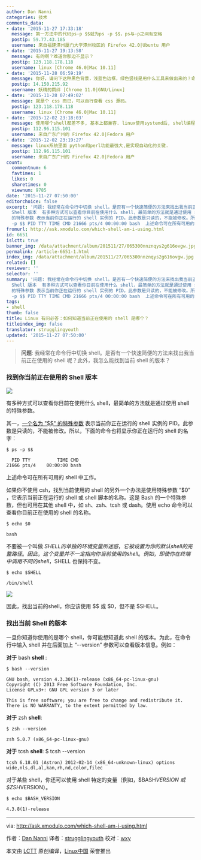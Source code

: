 ```yaml
---
author: Dan Nanni
categories: 技术
comments_data:
- date: '2015-11-27 17:33:18'
  message: 第一方法中的代码ps-p $$就为ps -p $$，ps与-p之间有空格
  postip: 59.77.43.185
  username: 来自福建漳州厦门大学漳州校区的 Firefox 42.0|Ubuntu 用户
- date: '2015-11-27 19:13:58'
  message: 有的啊？难道你那边不显示？
  postip: 123.118.178.118
  username: linux [Chrome 46.0|Mac 10.11]
- date: '2015-11-28 06:59:19'
  message: 你好，请问下这种黑色背景，浅蓝色边框，绿色竖线是用什么工具来做出来的？命令行的编辑工具
  postip: 14.150.215.92
  username: 妖精的羁绊 [Chrome 11.0|GNU/Linux]
- date: '2015-11-28 07:49:02'
  message: 就是个 css 而已，可以自行查看 css 源码。
  postip: 123.118.178.118
  username: linux [Chrome 46.0|Mac 10.11]
- date: '2015-12-02 23:18:03'
  message: 使用哪个shell都差不多, 基本上都兼容. linux使用systemd后, shell编程 基本上就不用了.
  postip: 112.96.115.101
  username: 来自广东广州的 Firefox 42.0|Fedora 用户
- date: '2015-12-02 23:19:27'
  message: linux系统里面 python和perl功能最强大,是实现自动化的关键.
  postip: 112.96.115.101
  username: 来自广东广州的 Firefox 42.0|Fedora 用户
count:
  commentnum: 6
  favtimes: 1
  likes: 0
  sharetimes: 0
  viewnum: 9785
date: '2015-11-27 07:50:00'
editorchoice: false
excerpt: '问题: 我经常在命令行中切换 shell。是否有一个快速简便的方法来找出我当前正在使用的 shell 呢？此外，我怎么能找到当前 shell 的版本？  找到你当前正在使用的
  Shell 版本  有多种方式可以查看你目前在使用什么 shell，最简单的方法就是通过使用 shell 的特殊参数。 其一，一个名为 &quot;$$&quot;
  的特殊参数 表示当前你正在运行的 shell 实例的 PID。此参数是只读的，不能被修改。所以，下面的命令也将显示你正在运行的 shell 的名字： $ ps
  -p $$ PID TTY TIME CMD 21666 pts/4 00:00:00 bash  上述命令可在所有可用的 shell 中工作。 如果你不'
fromurl: http://ask.xmodulo.com/which-shell-am-i-using.html
id: 6651
islctt: true
banner_img: /data/attachment/album/201511/27/065300nnznqys2g616ovgw.jpg
permalink: /article-6651-1.html
index_img: /data/attachment/album/201511/27/065300nnznqys2g616ovgw.jpg.thumb.jpg
related: []
reviewer: ''
selector: ''
summary: '问题: 我经常在命令行中切换 shell。是否有一个快速简便的方法来找出我当前正在使用的 shell 呢？此外，我怎么能找到当前 shell 的版本？  找到你当前正在使用的
  Shell 版本  有多种方式可以查看你目前在使用什么 shell，最简单的方法就是通过使用 shell 的特殊参数。 其一，一个名为 &quot;$$&quot;
  的特殊参数 表示当前你正在运行的 shell 实例的 PID。此参数是只读的，不能被修改。所以，下面的命令也将显示你正在运行的 shell 的名字： $ ps
  -p $$ PID TTY TIME CMD 21666 pts/4 00:00:00 bash  上述命令可在所有可用的 shell 中工作。 如果你不'
tags:
- shell
thumb: false
title: Linux 有问必答：如何知道当前正在使用的 shell 是哪个？
titleindex_img: false
translator: strugglingyouth
updated: '2015-11-27 07:50:00'
---
```



> 
> **问题**: 我经常在命令行中切换 shell。是否有一个快速简便的方法来找出我当前正在使用的 shell 呢？此外，我怎么能找到当前 shell 的版本？
> 
> 
> 


### 找到你当前正在使用的 Shell 版本


![](/data/attachment/album/201511/27/065300nnznqys2g616ovgw.jpg)


有多种方式可以查看你目前在使用什么 shell，最简单的方法就是通过使用 shell 的特殊参数。


其一，[一个名为 "$$" 的特殊参数](http://ask.xmodulo.com/process-id-pid-shell-script.html) 表示当前你正在运行的 shell 实例的 PID。此参数是只读的，不能被修改。所以，下面的命令也将显示你正在运行的 shell 的名字：



```
$ ps -p $$

  PID TTY          TIME CMD
21666 pts/4    00:00:00 bash

```

上述命令可在所有可用的 shell 中工作。


如果你不使用 csh，找到当前使用的 shell 的另外一个办法是使用特殊参数 “$0” ，它表示当前正在运行的 shell 或 shell 脚本的名称。这是 Bash 的一个特殊参数，但也可用在其他 shell 中，如 sh、zsh、tcsh 或 dash。使用 echo 命令可以查看你目前正在使用的 shell 的名称。



```
$ echo $0

bash

```

不要被一个叫做 $SHELL 的单独的环境变量所迷惑，它被设置为你的默认 shell 的完整路径。因此，这个变量并不一定指向你当前使用的 shell。例如，即使你在终端中调用不同的 shell，$SHELL 也保持不变。



```
$ echo $SHELL

/bin/shell

```

![](/data/attachment/album/201511/27/065311b9q9bwn8wvc9qc2c.jpg)


因此，找出当前的shell，你应该使用 $$ 或 $0，但不是 $SHELL。


### 找出当前 Shell 的版本


一旦你知道你使用的是哪个 shell，你可能想知道此 shell 的版本。为此，在命令行中输入 shell 并在后面加上 “--version” 参数可以查看版本信息。例如：


**对于** bash **shell** :



```
$ bash --version

GNU bash, version 4.3.30(1)-release (x86_64-pc-linux-gnu)
Copyright (C) 2013 Free Software Foundation, Inc.
License GPLv3+: GNU GPL version 3 or later 

This is free software; you are free to change and redistribute it.
There is NO WARRANTY, to the extent permitted by law.

```

**对于** zsh **shell**:



```
$ zsh --version

zsh 5.0.7 (x86_64-pc-linux-gnu)

```

**对于** tcsh **shell**: $ tcsh --version



```
tcsh 6.18.01 (Astron) 2012-02-14 (x86_64-unknown-linux) options wide,nls,dl,al,kan,rh,nd,color,filec

```

对于某些 shell，你还可以使用 shell 特定的变量（例如，$BASH*VERSION 或 $ZSH*VERSION）。



```
$ echo $BASH_VERSION

4.3.8(1)-release

```



---


via: <http://ask.xmodulo.com/which-shell-am-i-using.html>


作者：[Dan Nanni](http://ask.xmodulo.com/author/nanni) 译者：[strugglingyouth](https://github.com/strugglingyouth) 校对：[wxy](https://github.com/wxy)


本文由 [LCTT](https://github.com/LCTT/TranslateProject) 原创编译，[Linux中国](https://linux.cn/) 荣誉推出